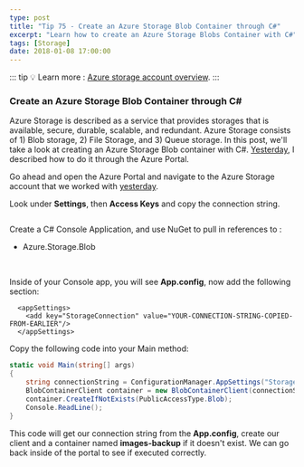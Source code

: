 ```yaml
---
type: post
title: "Tip 75 - Create an Azure Storage Blob Container through C#"
excerpt: "Learn how to create an Azure Storage Blobs Container with C#"
tags: [Storage]
date: 2018-01-08 17:00:00
---
```


::: tip
:bulb: Learn more : [Azure storage account overview](https://docs.microsoft.com/azure/storage/common/storage-account-overview?WT.mc_id=docs-azuredevtips-azureappsdev).
:::

### Create an Azure Storage Blob Container through C#

Azure Storage is described as a service that provides storages that is available, secure, durable, scalable, and redundant. Azure Storage consists of 1) Blob storage, 2) File Storage, and 3) Queue storage. In this post, we'll take a look at creating an Azure Storage Blob container with C#. [Yesterday](https://microsoft.github.io/AzureTipsAndTricks/blog/tip74.html), I described how to do it through the Azure Portal.

Go ahead and open the Azure Portal and navigate to the Azure Storage account that we worked with [yesterday](https://microsoft.github.io/AzureTipsAndTricks/blog/tip74.html).

Look under **Settings**, then **Access Keys** and copy the connection string.

<img :src="$withBase('/files/storagethroughcsharp1.png')">

Create a C# Console Application, and use NuGet to pull in references to :

* Azure.Storage.Blob

<img :src="$withBase('/files/storagethroughcsharp2.png')">
<img :src="$withBase('/files/storagethroughcsharp3.png')">

Inside of your Console app, you will see **App.config**, now add the following section:

```
  <appSettings>
    <add key="StorageConnection" value="YOUR-CONNECTION-STRING-COPIED-FROM-EARLIER"/>
  </appSettings>
```

Copy the following code into your Main method:

```csharp
static void Main(string[] args)
{
    string connectionString = ConfigurationManager.AppSettings("StorageConnection");
    BlobContainerClient container = new BlobContainerClient(connectionString, "images-backup");
    container.CreateIfNotExists(PublicAccessType.Blob);
    Console.ReadLine();
}
```

This code will get our connection string from the **App.config**, create our client and a container named **images-backup** if it doesn't exist. We can go back inside of the portal to see if executed correctly.

<img :src="$withBase('/files/storagethroughcsharp4.png')">
